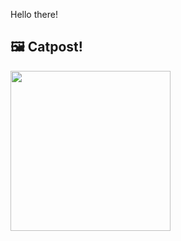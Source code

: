 Hello there!



## 🖼️ Catpost!

<sub>
    <img src="https://cdn2.thecatapi.com/images/2bi.jpg" height="256">
</sub>

